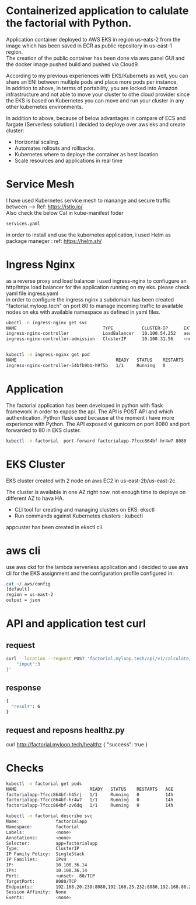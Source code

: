 # Containerized application to calulate the factorial with Python.


Application container deployed to AWS EKS in region us-eats-2 from the image which has been saved in ECR as public repository in us-east-1 region.</br>
The creation of the public container has been done via aws panel GUI and the docker image pushed build and pushed via Cloud9.</br>

According to my previous experiences with EKS/Kubernets as well, you can share an ENI between multiple pods and place more pods per instance.</br> In addition to above, in terms of portability, you are locked into Amazon infrastructure and not able to move your cluster to othe cloud provider since the EKS is based on Kubernetes you can move and run your cluster in any other kubernetes environments. 

In addition to above, because of below advantages in compare of ECS and fargate (Serverless solution) I decided to deploye over aws eks and create cluster: 

* Horizontal scaling.</br>
* Automates rollouts and rollbacks.</br>
* Kubernetes where to deploye the container as best location</br>
* Scale resources and applications in real time</br>

# Service Mesh
I have used Kubernetes service mesh to manange and secure traffic between --> Ref: https://istio.io/ </br> Also 
check the below CaI in kube-manifest foder
```sh 
services.yaml 
```
in order to install and use the kubernetes application, i used Helm as package maneger : ref: https://helm.sh/ </br>

# Ingress Nginx 
as a reverse proxy and load balancer i used ingress-nginx to confiugure an http/https load balancer for the application running on my eks. please check yaml file ingress.yaml </br>
in order to configure the ingress nginx a subdomain has been created "factorial.myloop.tech" on port 80 to manage incoming traffic to available nodes on eks with available namespace as defined in yaml files. 

```sh 
ubectl -n ingress-nginx get svc
NAME                                 TYPE           CLUSTER-IP      EXTERNAL-IP                                                               PORT(S)                      AGE
ingress-nginx-controller             LoadBalancer   10.100.54.252   aeaa9a969afd749609f0f079ff776254-1937423680.us-east-2.elb.amazonaws.com   80:32729/TCP,443:32636/TCP   15h
ingress-nginx-controller-admission   ClusterIP      10.100.31.56    <none>                                                                    443/TCP                      15h
```
```sh

kubectl -n ingress-nginx get pod
NAME                                      READY   STATUS    RESTARTS   AGE
ingress-nginx-controller-54bfb9bb-h9f5b   1/1     Running   0          15h
```

# Application 
The factorial application has been developed in python with flask framework in order to expose the api. The API is POST API and which authentication. Python flask used because at the moment i have more experience with Python. 
The API exposed vi gunicorn on port 8080 and port forwarded to 80 in EKS cluster.

```sh
kubectl -n factorial  port-forward factorialapp-7fccc864bf-hr4w7 8080
```

# EKS Cluster 
EKS cluster created with 2 node on aws EC2 in us-east-2b/us-east-2c. 

The cluster is available in one AZ right now. not enough time to deploye on different AZ to hava HA.

* CLI tool for creating and managing clusters on EKS: eksctl
* Run commands against Kubernetes clusters : kubectl

appcuster has been created in eksctl cli. 

# aws cli 

use aws ckd for the lambda serverless application and i decided to use aws cli for the EKS assignment and the configuration profile configured in:</br>
```sh
cat ~/.aws/config
[default]
region = us-east-2
output = json
``` 

# API and application test curl 

## request 
```sh
curl --location --request POST 'factorial.myloop.tech/api/v1/calculate/factorial' --header 'X-API-KEY: 123qwe' --header 'Content-Type: application/json' --data-raw '{
    "input":3
}'
```

## response

```sh 
{
  "result": 6
}
```

## request and reposns healthz.py

curl http://factorial.myloop.tech/healthz
{
  "success": true
}

# Checks

```sh 
kubectl -n factorial get pods
NAME                            READY   STATUS    RESTARTS   AGE
factorialapp-7fccc864bf-h45rj   1/1     Running   0          14h
factorialapp-7fccc864bf-hr4w7   1/1     Running   0          14h
factorialapp-7fccc864bf-zv6dq   1/1     Running   0          14h

kubectl -n factorial describe svc
Name:              factorialapp
Namespace:         factorial
Labels:            <none>
Annotations:       <none>
Selector:          app=factorialapp
Type:              ClusterIP
IP Family Policy:  SingleStack
IP Families:       IPv4
IP:                10.100.36.14
IPs:               10.100.36.14
Port:              <unset>  80/TCP
TargetPort:        8080/TCP
Endpoints:         192.168.20.230:8080,192.168.25.232:8080,192.168.86.203:8080
Session Affinity:  None
Events:            <none>
```


